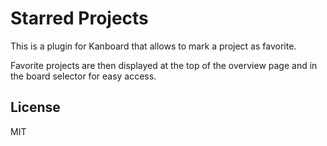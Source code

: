 # Starred Projects

This is a plugin for Kanboard that allows to mark a project as favorite.

Favorite projects are then displayed at the top of the overview page and in the board selector for easy
access.

## License

MIT
